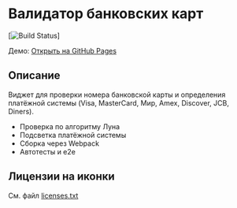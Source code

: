 # Валидатор банковских карт

[![Build Status](https://github.com/RomanKarsunkinWebPS2005/cardvalidator/actions/workflows/gh-pages.yml/badge.svg)]

Демо: [Открыть на GitHub Pages](https://RomanKarsunkinWebPS2005.github.io/cardvalidator/)

## Описание

Виджет для проверки номера банковской карты и определения платёжной системы (Visa, MasterCard, Мир, Amex, Discover, JCB, Diners).

- Проверка по алгоритму Луна
- Подсветка платёжной системы
- Сборка через Webpack
- Автотесты и e2e

## Лицензии на иконки
См. файл [licenses.txt](./licenses.txt)
